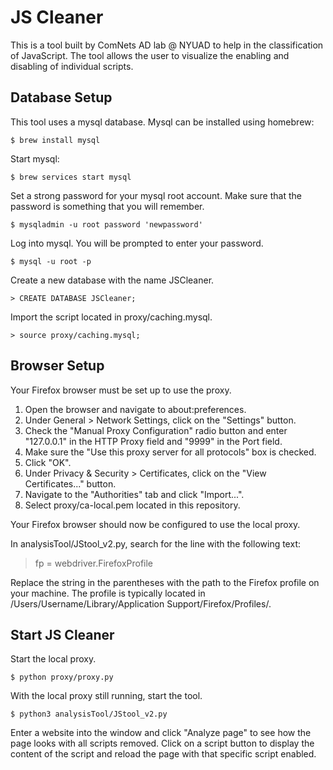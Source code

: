 # JS Cleaner
This is a tool built by ComNets AD lab @ NYUAD to help in the classification of JavaScript. The tool allows the user to visualize the enabling and disabling of individual scripts.

## Database Setup

This tool uses a mysql database. Mysql can be installed using homebrew:

    $ brew install mysql

Start mysql:

    $ brew services start mysql

Set a strong password for your mysql root account. Make sure that the password is something that you will remember.

    $ mysqladmin -u root password 'newpassword'

Log into mysql. You will be prompted to enter your password.

    $ mysql -u root -p

Create a new database with the name JSCleaner.

    > CREATE DATABASE JSCleaner;
    
Import the script located in proxy/caching.mysql.

    > source proxy/caching.mysql;

## Browser Setup

Your Firefox browser must be set up to use the proxy.

1. Open the browser and navigate to about:preferences.
2. Under General > Network Settings, click on the "Settings" button.
3. Check the "Manual Proxy Configuration" radio button and enter "127.0.0.1" in the HTTP Proxy field and "9999" in the Port field.
4. Make sure the "Use this proxy server for all protocols" box is checked.
5. Click "OK".
6. Under Privacy & Security > Certificates, click on the "View Certificates..." button.
7. Navigate to the "Authorities" tab and click "Import...".
8. Select proxy/ca-local.pem located in this repository.

Your Firefox browser should now be configured to use the local proxy.

In analysisTool/JStool_v2.py, search for the line with the following text:

> fp = webdriver.FirefoxProfile

Replace the string in the parentheses with the path to the Firefox profile on your machine. The profile is typically located in /Users/Username/Library/Application Support/Firefox/Profiles/.

## Start JS Cleaner

Start the local proxy.

    $ python proxy/proxy.py

With the local proxy still running, start the tool.

    $ python3 analysisTool/JStool_v2.py

Enter a website into the window and click "Analyze page" to see how the page looks with all scripts removed. Click on a script button to display the content of the script and reload the page with that specific script enabled.
